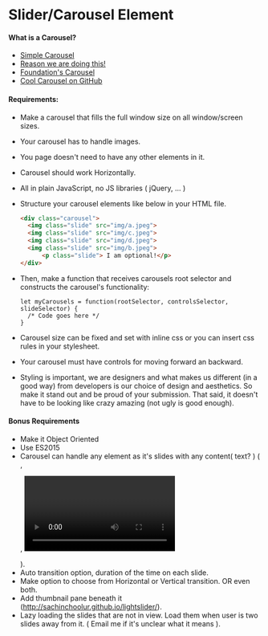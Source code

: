 # Slider/Carousel Element

#### What is a Carousel?

- [Simple Carousel](https://github.com/samantehrani/simple-carousel)
- [Reason we are doing this!](http://shouldiuseacarousel.com/)
- [Foundation's Carousel](http://foundation.zurb.com/sites/docs/v/5.5.3/components/orbit.html)
- [Cool Carousel on GitHub](http://sachinchoolur.github.io/lightslider/)

#### Requirements:

- Make a carousel that fills the full window size on all window/screen sizes. 
- Your carousel has to handle images.
- You page doesn't need to have any other elements in it.
- Carousel should work Horizontally.
- All in plain JavaScript, no JS libraries ( jQuery, ... )


- Structure your carousel elements like below in your HTML file.

  ```HTML
  <div class="carousel">
  	<img class="slide" src="img/a.jpeg">
  	<img class="slide" src="img/c.jpeg">
  	<img class="slide" src="img/d.jpeg">
  	<img class="slide" src="img/b.jpeg">
    	<p class="slide"> I am optional!</p>
  </div>
  ```

- Then, make a function that receives carousels root selector and constructs the carousel's functionality:

  ```
  let myCarousels = function(rootSelector, controlsSelector, slideSelector) {
    /* Code goes here */
  }
  ```

- Carousel size can be fixed and set with inline css or you can insert css rules in your stylesheet.

- Your carousel must have controls for moving forward an backward.

- Styling is important, we are designers and what makes us different (in a good way) from developers is our choice of design and aesthetics. So make it stand out and be proud of your submission. That said, it doesn't have to be looking like crazy amazing (not ugly is good enough).



#### Bonus Requirements

* Make it Object Oriented
* Use ES2015
* Carousel can handle any element as it's slides with any content( text? ) ( <img>, <p>, <video>, <audio>, <div>).
* Auto transition option, duration of the time on each slide.
* Make option to choose from Horizontal or Vertical transition. OR even both.
* Add thumbnail pane beneath it (http://sachinchoolur.github.io/lightslider/).
* Lazy loading the slides that are not in view. Load them when user is two slides away from it. ( Email me if it's unclear what it means ).

